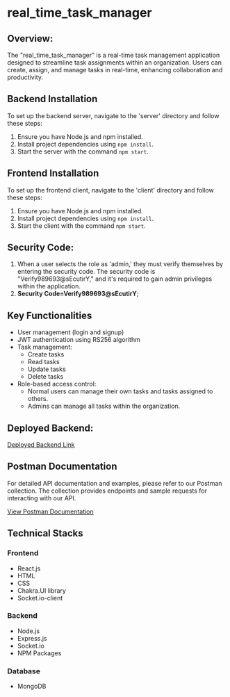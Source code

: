 # real_time_task_manager

## Overview:
The "real_time_task_manager" is a real-time task management application designed to streamline task assignments within an organization. Users can create, assign, and manage tasks in real-time, enhancing collaboration and productivity.


## Backend Installation
To set up the backend server, navigate to the 'server' directory and follow these steps:

1. Ensure you have Node.js and npm installed.
2. Install project dependencies using `npm install`.
3. Start the server with the command `npm start`.

## Frontend Installation
To set up the frontend client, navigate to the 'client' directory and follow these steps:

1. Ensure you have Node.js and npm installed.
2. Install project dependencies using `npm install`.
3. Start the client with the command `npm start`.


## Security Code:
1. When a user selects the role as 'admin,' they must verify themselves by entering the security code. The security code is "Verify989693@sEcutirY," and it's required to gain admin privileges within the application.
2. <Strong>Security Code=Verify989693@sEcutirY</strong>;

## Key Functionalities
- User management (login and signup)
- JWT authentication using RS256 algorithm
- Task management:
  - Create tasks
  - Read tasks
  - Update tasks
  - Delete tasks
- Role-based access control:
  - Normal users can manage their own tasks and tasks assigned to others.
  - Admins can manage all tasks within the organization.

## Deployed Backend:
[Deployed Backend Link](https://taskmanager-900c.onrender.com/)

## Postman Documentation
For detailed API documentation and examples, please refer to our Postman collection. The collection provides endpoints and sample requests for interacting with our API.

[View Postman Documentation](https://documenter.getpostman.com/view/24723633/2s9YRDypdv)


## Technical Stacks

### Frontend
- React.js
- HTML
- CSS
- Chakra.UI library
- Socket.io-client

### Backend
- Node.js
- Express.js
- Socket.io
- NPM Packages

### Database
- MongoDB




